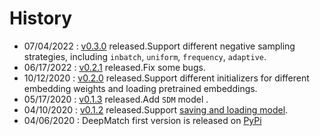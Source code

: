 # History
- 07/04/2022 : [v0.3.0](https://github.com/shenweichen/DeepMatch/releases/tag/v0.3.0) released.Support different negative sampling strategies, including `inbatch`, `uniform`, `frequency`, `adaptive`.
- 06/17/2022 : [v0.2.1](https://github.com/shenweichen/DeepMatch/releases/tag/v0.2.1) released.Fix some bugs.
- 10/12/2020 : [v0.2.0](https://github.com/shenweichen/DeepMatch/releases/tag/v0.2.0) released.Support different initializers for different embedding weights and loading pretrained embeddings. 
- 05/17/2020 : [v0.1.3](https://github.com/shenweichen/DeepMatch/releases/tag/v0.1.3) released.Add `SDM` model . 
- 04/10/2020 : [v0.1.2](https://github.com/shenweichen/DeepMatch/releases/tag/v0.1.2) released.Support [saving and loading model](./FAQ.html#save-or-load-weights-models). 
- 04/06/2020 : DeepMatch first version  is released on [PyPi](https://pypi.org/project/deepmatch/)